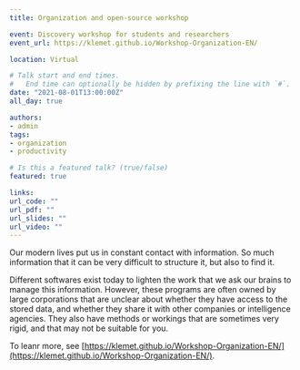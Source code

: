 ```yaml
---
title: Organization and open-source workshop

event: Discovery workshop for students and researchers
event_url: https://klemet.github.io/Workshop-Organization-EN/

location: Virtual

# Talk start and end times.
#   End time can optionally be hidden by prefixing the line with `#`.
date: "2021-08-01T13:00:00Z"
all_day: true

authors:
- admin
tags:
- organization
- productivity

# Is this a featured talk? (true/false)
featured: true

links:
url_code: ""
url_pdf: ""
url_slides: ""
url_video: ""
---
```


Our modern lives put us in constant contact with information. So much information that it can be very difficult to structure it, but also to find it.

Different softwares exist today to lighten the work that we ask our brains to manage this information. However, these programs are often owned by large corporations that are unclear about whether they have access to the stored data, and whether they share it with other companies or intelligence agencies. They also have methods or workings that are sometimes very rigid, and that may not be suitable for you.

To leanr more, see [https://klemet.github.io/Workshop-Organization-EN/](https://klemet.github.io/Workshop-Organization-EN/).

